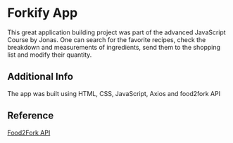 # Forkify App
 
This great application building project was part of the advanced JavaScript Course by Jonas. One can search for the favorite recipes, check the breakdown and measurements of ingredients, send them to the shopping list and modify their quantity.


## Additional Info

The app was built using HTML, CSS, JavaScript, Axios and food2fork API

## Reference
[Food2Fork API](https://www.food2fork.com/)
